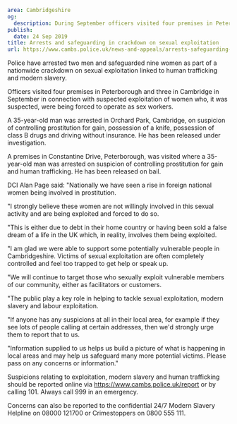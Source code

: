 ```yaml
area: Cambridgeshire
og:
  description: During September officers visited four premises in Peterborough and three in Cambridge
publish:
  date: 24 Sep 2019
title: Arrests and safeguarding in crackdown on sexual exploitation
url: https://www.cambs.police.uk/news-and-appeals/arrests-safeguarding-crackdown-sexual-exploitation-cambridgeshire
```

Police have arrested two men and safeguarded nine women as part of a nationwide crackdown on sexual exploitation linked to human trafficking and modern slavery.

Officers visited four premises in Peterborough and three in Cambridge in September in connection with suspected exploitation of women who, it was suspected, were being forced to operate as sex workers.

A 35-year-old man was arrested in Orchard Park, Cambridge, on suspicion of controlling prostitution for gain, possession of a knife, possession of class B drugs and driving without insurance. He has been released under investigation.

A premises in Constantine Drive, Peterborough, was visited where a 35-year-old man was arrested on suspicion of controlling prostitution for gain and human trafficking. He has been released on bail.

DCI Alan Page said: "Nationally we have seen a rise in foreign national women being involved in prostitution.

"I strongly believe these women are not willingly involved in this sexual activity and are being exploited and forced to do so.

"This is either due to debt in their home country or having been sold a false dream of a life in the UK which, in reality, involves them being exploited.

"I am glad we were able to support some potentially vulnerable people in Cambridgeshire. Victims of sexual exploitation are often completely controlled and feel too trapped to get help or speak up.

"We will continue to target those who sexually exploit vulnerable members of our community, either as facilitators or customers.

"The public play a key role in helping to tackle sexual exploitation, modern slavery and labour exploitation.

"If anyone has any suspicions at all in their local area, for example if they see lots of people calling at certain addresses, then we'd strongly urge them to report that to us.

"Information supplied to us helps us build a picture of what is happening in local areas and may help us safeguard many more potential victims. Please pass on any concerns or information."

Suspicions relating to exploitation, modern slavery and human trafficking should be reported online via https://www.cambs.police.uk/report or by calling 101. Always call 999 in an emergency.

Concerns can also be reported to the confidential 24/7 Modern Slavery Helpline on 08000 121700 or Crimestoppers on 0800 555 111.
